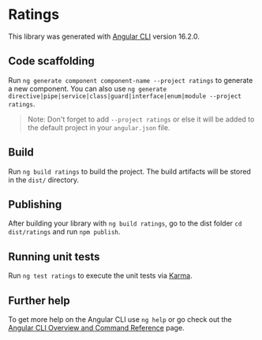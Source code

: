 # Ratings

This library was generated with [Angular CLI](https://github.com/angular/angular-cli) version 16.2.0.

## Code scaffolding

Run `ng generate component component-name --project ratings` to generate a new component. You can also use `ng generate directive|pipe|service|class|guard|interface|enum|module --project ratings`.
> Note: Don't forget to add `--project ratings` or else it will be added to the default project in your `angular.json` file. 

## Build

Run `ng build ratings` to build the project. The build artifacts will be stored in the `dist/` directory.

## Publishing

After building your library with `ng build ratings`, go to the dist folder `cd dist/ratings` and run `npm publish`.

## Running unit tests

Run `ng test ratings` to execute the unit tests via [Karma](https://karma-runner.github.io).

## Further help

To get more help on the Angular CLI use `ng help` or go check out the [Angular CLI Overview and Command Reference](https://angular.io/cli) page.
